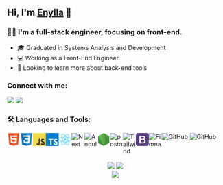 ## Hi, I'm [Enylla] 👋

### 👩‍💻 I'm a full-stack engineer, focusing on front-end.

- 🎓 Graduated in Systems Analysis and Development
- 💻 Working as a Front-End Engineer
- 🎯 Looking to learn more about back-end tools
  
### Connect with me:

[<img src="https://img.shields.io/badge/-LinkedIn-%230077B5?style=for-the-badge&logo=linkedin&logoColor=white" target="_blank">][linkedin]
[<img src="https://img.shields.io/badge/-Gmail-%23333?style=for-the-badge&logo=gmail&logoColor=white" target="_blank">][gmail]


### 🛠  Languages and Tools:

<div>
  <img align="left" alt="HTML5" height="30" width="30" src="https://raw.githubusercontent.com/devicons/devicon/master/icons/html5/html5-original.svg" />
  <img align="left" alt="CSS3" height="30" width="30" src="https://raw.githubusercontent.com/devicons/devicon/master/icons/css3/css3-original.svg" />  
  <img align="left" alt="JavaScript" width="30px" src="https://raw.githubusercontent.com/github/explore/80688e429a7d4ef2fca1e82350fe8e3517d3494d/topics/javascript/javascript.png" />
     <img align="left" alt="TypeScript" width="30px" src="https://raw.githubusercontent.com/github/explore/80688e429a7d4ef2fca1e82350fe8e3517d3494d/topics/typescript/typescript.png" />
   <img align="left" alt="React" height="30" width="30" src="https://raw.githubusercontent.com/devicons/devicon/master/icons/react/react-original.svg" />
     <img align="left" alt="Next" height="30" width="30" src="https://blog.logrocket.com/wp-content/uploads/2020/01/creating-website-react-next-js.png" />   
<img align="left" alt="Angular" height="30" width="30" src="https://vectorseek.com/wp-content/uploads/2023/07/Angular-Logo-Vector.svg-.png" />    
    <img align="left" height="30" alt="Node" width="30" src="https://raw.githubusercontent.com/devicons/devicon/master/icons/nodejs/nodejs-original.svg" />
 <img align="left" alt="postgresql logo" height="30" width="30"src="https://camo.githubusercontent.com/f76ca013b330e2bffb000dfd1f5487432ead1d7c6f489b6051a5ac5853ea4c78/68747470733a2f2f63646e2e6a7364656c6976722e6e65742f67682f64657669636f6e732f64657669636f6e2f69636f6e732f706f737467726573716c2f706f737467726573716c2d6f726967696e616c2e737667" data-canonical-src="https://cdn.jsdelivr.net/gh/devicons/devicon/icons/postgresql/postgresql-original.svg" />
  <img height="30" alt="GitHub" src="https://cdn3.iconfinder.com/data/icons/inficons/512/github.png" />
      <img align="left" alt="Tailwind" width="30px" src="https://codekitapp.com/images/help/free-tailwind-icon@2x.png"/>
<img align="left" alt="Bootstrap" width="30px" src="https://raw.githubusercontent.com/github/explore/80688e429a7d4ef2fca1e82350fe8e3517d3494d/topics/bootstrap/bootstrap.png" />
   <img align="left" alt="Figma" src="https://camo.githubusercontent.com/e39dd3b8f4afd6976f4978888b37cdaf52b825afb08eb36c99d92e2e63562553/68747470733a2f2f63646e2e6a7364656c6976722e6e65742f67682f64657669636f6e732f64657669636f6e2f69636f6e732f6669676d612f6669676d612d6f726967696e616c2e737667" height="30" width="30" alt="figma logo" data-canonical-src="https://cdn.jsdelivr.net/gh/devicons/devicon/icons/figma/figma-original.svg"/>
   <img  alt="GitHub" src="https://camo.githubusercontent.com/15166a15835f145259844be455ab5945594a70c48a3090aa83d193bd5e3e9bc5/68747470733a2f2f63646e2e6a7364656c6976722e6e65742f67682f64657669636f6e732f64657669636f6e2f69636f6e732f6769742f6769742d6f726967696e616c2e737667" height="30" width="30" alt="git logo" data-canonical-src="https://cdn.jsdelivr.net/gh/devicons/devicon/icons/git/git-original.svg" />
 
</div>

<br />
<br />
<br />
<div align="center">

<div>
<img height="170em" src="https://github-readme-stats.vercel.app/api?username=enyllaoliveira&show_icons=true&count_private=true&hide_border=true&title_color=A646FF&icon_color=A646FF&text_color=c9d1d9&bg_color=0d1117"/>
<img height="170em" src="https://github-readme-stats.vercel.app/api/top-langs/?username=enyllaoliveira&layout=compact&hide_border=true&title_color=A646FF&text_color=c9d1d9&bg_color=0d1117"/>
</div>
 <img align="center" src="http://github-profile-summary-cards.vercel.app/api/cards/profile-details?username=enyllaoliveira&theme=radical"/>
</div>




[Enylla]: https://www.linkedin.com/in/enylla-oliveira/
[linkedin]: https://www.linkedin.com/in/enylla-oliveira/
[gmail]: mailto:enyllaoliveira@gmail.com

